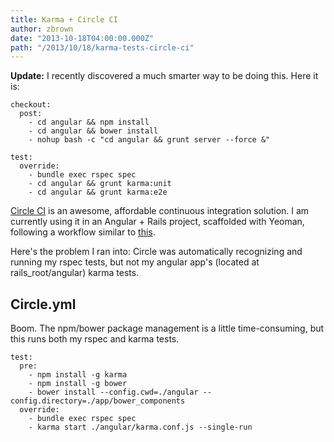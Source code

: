 ```yaml
---
title: Karma + Circle CI
author: zbrown
date: "2013-10-18T04:00:00.000Z"
path: "/2013/10/18/karma-tests-circle-ci"
---
```


**Update:** I recently discovered a much smarter way to be doing this. Here it
is:

```
checkout:
  post:
    - cd angular && npm install
    - cd angular && bower install
    - nohup bash -c "cd angular && grunt server --force &"

test:
  override:
    - bundle exec rspec spec
    - cd angular && grunt karma:unit
    - cd angular && grunt karma:e2e
```

[Circle CI](http://circleci.com) is an awesome, affordable continuous
integration solution. I am currently using it in an Angular + Rails project,
scaffolded with Yeoman, following a workflow similar to
[this](http://jeff.konowit.ch/posts/yeoman-rails-angular/).

Here's the problem I ran into: Circle was automatically recognizing and running
my rspec tests, but not my angular app's (located at rails_root/angular) karma
tests.

## Circle.yml

Boom. The npm/bower package management is a little time-consuming, but this runs
both my rspec and karma tests.

```
test:
  pre:
    - npm install -g karma
    - npm install -g bower
    - bower install --config.cwd=./angular --config.directory=./app/bower_components
  override:
    - bundle exec rspec spec
    - karma start ./angular/karma.conf.js --single-run
```